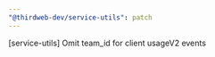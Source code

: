 ```yaml
---
"@thirdweb-dev/service-utils": patch
---
```


[service-utils] Omit team_id for client usageV2 events
